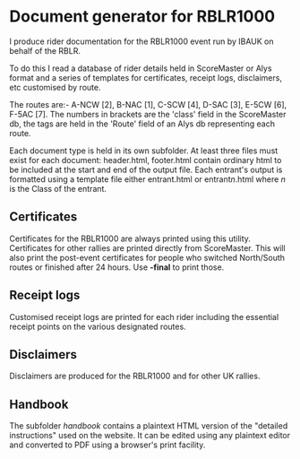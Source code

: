 # Document generator for RBLR1000

I produce rider documentation for the RBLR1000 event run by IBAUK on behalf of the RBLR.

To do this I read a database of rider details held in ScoreMaster or Alys format and a series of templates for certificates, 
receipt logs, disclaimers, etc customised by route. 

The routes are:- A-NCW [2], B-NAC [1], C-SCW [4], D-SAC [3], E-5CW [6], F-5AC [7]. The numbers in brackets are the 'class' field
in the ScoreMaster db, the tags are held in the 'Route' field of an Alys db representing each route.

Each document type is held in its own subfolder. At least three files must exist for each document: header.html, footer.html contain
ordinary html to be included at the start and end of the output file. Each entrant's output is formatted using a template file
either entrant.html or entrant*n*.html where *n* is the Class of the entrant.

## Certificates
Certificates for the RBLR1000 are always printed using this utility. Certificates for other rallies are printed directly from ScoreMaster. This will also print the post-event certificates for people who switched North/South routes or finished after 24 hours. Use **-final** to print those.

## Receipt logs
Customised receipt logs are printed for each rider including the essential receipt points on the various designated routes.

## Disclaimers
Disclaimers are produced for the RBLR1000 and for other UK rallies.

## Handbook
The subfolder *handbook* contains a plaintext HTML version of the "detailed instructions" used on the website. It can be edited using any plaintext editor and converted to PDF using a browser's print facility. 
